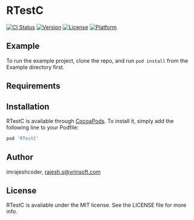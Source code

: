 # RTestC

[![CI Status](https://img.shields.io/travis/imrajeshcoder/RTestC.svg?style=flat)](https://travis-ci.org/imrajeshcoder/RTestC)
[![Version](https://img.shields.io/cocoapods/v/RTestC.svg?style=flat)](https://cocoapods.org/pods/RTestC)
[![License](https://img.shields.io/cocoapods/l/RTestC.svg?style=flat)](https://cocoapods.org/pods/RTestC)
[![Platform](https://img.shields.io/cocoapods/p/RTestC.svg?style=flat)](https://cocoapods.org/pods/RTestC)

## Example

To run the example project, clone the repo, and run `pod install` from the Example directory first.

## Requirements

## Installation

RTestC is available through [CocoaPods](https://cocoapods.org). To install
it, simply add the following line to your Podfile:

```ruby
pod 'RTestC'
```

## Author

imrajeshcoder, rajesh.s@vrinsoft.com

## License

RTestC is available under the MIT license. See the LICENSE file for more info.
